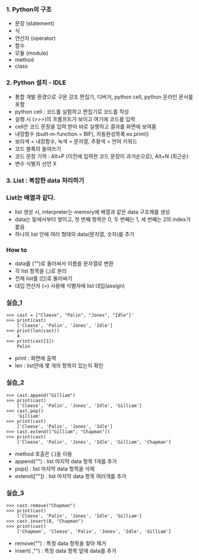 ### 1. Python의 구조
- 문장 (statement)
- 식
- 연산자 (operator)
- 함수
- 모듈 (module)
- method
- class
### 2. Python 설치 - IDLE
- 통합 개발 환경으로 구문 강조 편집기, 디버거, python cell, python 온라인 문서를 포함
- python cell : 코드를 실험하고 편집기로 코드를 작성
- 실행 시 (>>>)의 프롬프트가 보이고 여기에 코드를 입력
- cell은 코드 문장을 입력 받아 바로 실행하고 결과를 화면에 보여줌
- 내장함수 (built-in-function = BIF), 자동완성목록  ex.print()
- 보라색 = 내장함수, 녹색 = 문자열, 주황색 = 언어 키워드
- 코드 블록의 들여쓰기
- 코드 문장 기억 : Alt+P (이전에 입력한 코드 문장이 과거순으로), Alt+N (최근순)
- 변수 식별자 선언 X
### 3. List : 복잡한 data 처리하기
### List는 배열과 같다.
- list 생성 시, interpreter는 memory에 배열과 같은 data 구조체를 생성
- data는 밑에서부터 쌓이고, 첫 번째 항목은 0, 두 번째는 1, 세 번째는 2의 index가 붙음
- 하나의 list 안에 여러 형태의 data(문자열, 숫자)를 추가
### How to
- data를 ("")로 둘러싸서 이름을 문자열로 변환
- 각 list 항목을 (,)로 분리
- 전체 list를 ([])로 둘러싸기
- 대입 연산자 (=) 사용해 식별자에 list 대입(assign)
### 실습_1
    >>> cast = ["Cleese", "Palin", "Jones", "Idle"]'
    >>> print(cast)
        ['Cleese', 'Palin', 'Jones', 'Idle']
    >>> print(len(cast))
        4
    >>> print(cast[1])
        Palin
- print : 화면에 출력
- len : list안에 몇 개의 항목이 있는지 확인
### 실습_2
    >>> cast.append("Gilliam")
    >>> print(cast)
        ['Cleese', 'Palin', 'Jones', 'Idle', 'Gilliam']
    >>> cast.pop()
        'Gilliam'
    >>> print(cast)
        ['Cleese', 'Palin', 'Jones', 'Idle']
    >>> cast.extend(["Gilliam", "Chapman"])
    >>> print(cast)
        ['Cleese', 'Palin', 'Jones', 'Idle', 'Gilliam', 'Chapman']
- method 호출은 (.)을 이용
- append("") : list 마지막 data 항목 1개를 추가
- pop() : list 마지막 data 항목을 삭제
- extend([""]) : list 마지막 data 항목 여러개를 추가
### 실습_3
    >>> cast.remove("Chapman")
    >>> print(cast)
        ['Cleese', 'Palin', 'Jones', 'Idle', 'Gilliam']
    >>> cast.insert(0, "Chapman")
    >>> print(cast)
        ['Chapman', 'Cleese', 'Palin', 'Jones', 'Idle', 'Gilliam']
- remove("") : 특정 data 항목을 찾아 제거
- insert( ,"") : 특정 data 항목 앞에 data를 추가
